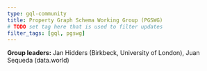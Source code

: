 ```yaml
---
type: gql-community
title: Property Graph Schema Working Group (PGSWG)
# TODO set tag here that is used to filter updates
filter_tags: [gql, pgswg]
---
```


**Group leaders:** Jan Hidders (Birkbeck, University of London), Juan Sequeda (data.world)
